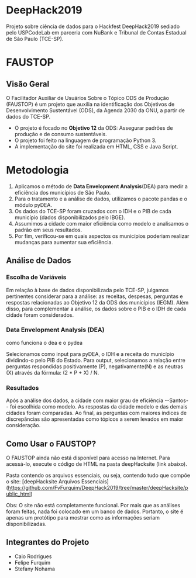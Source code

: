 #  DeepHack2019
Projeto sobre ciência de dados para o Hackfest DeepHack2019 sediado pelo USPCodeLab em parceria com NuBank e Tribunal de Contas Estadual de São Paulo (TCE-SP).


# FAUSTOP

## Visão Geral
O Facilitador Auxiliar de Usuários Sobre o Tópico ODS de Produção (FAUSTOP) é um projeto que auxilia na identificação dos Objetivos de Desenvolvimento Sustentável (ODS), da Agenda 2030 da ONU, a partir de dados do TCE-SP.

 * O projeto é focado no **Objetivo 12** da ODS: Assegurar padrões de produção e de consumo sustentáveis.
 * O projeto foi feito na linguagem de programação Python 3.
 * A implementação do site foi realizada em HTML, CSS e Java Script.


# Metodologia
   1. Aplicamos o método de **Data Envelopment Analysis**(DEA) para medir a eficiência dos municípios de São Paulo.
   2. Para o tratamento e a análise de dados, utilizamos o pacote pandas e o módulo pyDEA.
   3. Os dados do TCE-SP foram cruzados com o IDH e o PIB de cada município (dados disponibilizados pelo IBGE).
   4. Assumimos a cidade com maior eficiência como modelo e analisamos o padrão em seus resultados.
   5. Por fim, verificou-se em quais aspectos os municípios poderiam realizar mudanças para aumentar sua eficiência.

## Análise de Dados

### Escolha de Variáveis
Em relação à base de dados disponibilizada pelo TCE-SP, julgamos pertinentes considerar para a análise: as receitas, despesas, perguntas e respostas relacionadas ao Objetivo 12 da ODS dos municípios (IEGM). Além disso, para complementar a análise, os dados sobre o PIB e o IDH de cada cidade foram considerados.

### Data Envelopment Analysis (DEA)
como funciona o dea e o pydea

Selecionamos como input para pyDEA, o IDH e a receita do município dividindo-o pelo PIB do Estado. Para output, selecionamos a relação entre perguntas respondidas positivamente (P), negativamente(N) e as neutras (X) através da fórmula: (2 * P + X) / N. 

### Resultados
Após a análise dos dados, a cidade com maior grau de eficiência --Santos-- foi escolhida como modelo. As respostas da cidade modelo e das demais cidades foram comparadas. Ao final, as perguntas com maiores índices de discrepâncias são apresentadas como tópicos a serem levados em maior consideração.


## Como Usar o FAUSTOP?
O FAUSTOP ainda não está disponível para acesso na Internet. Para acessá-lo, execute o código de HTML na pasta deepHacksite (link abaixo).
 
  Pasta contendo os arquivos essenciais, ou seja, contendo tudo que compõe o site: [deepHacksite Arquivos Essenciais] (https://github.com/FvFurquim/DeepHack2019/tree/master/deepHacksite/public_html)
 
 Obs: O site não está completamente funcional. Por mais que as análises foram feitas, nada foi colocado em um banco de dados. Portanto, o site é apenas um protótipo para mostrar como as informações seriam disponibilizadas.

## Integrantes do Projeto
   * Caio Rodrigues
   * Felipe Furquim
   * Stefany Nohama

